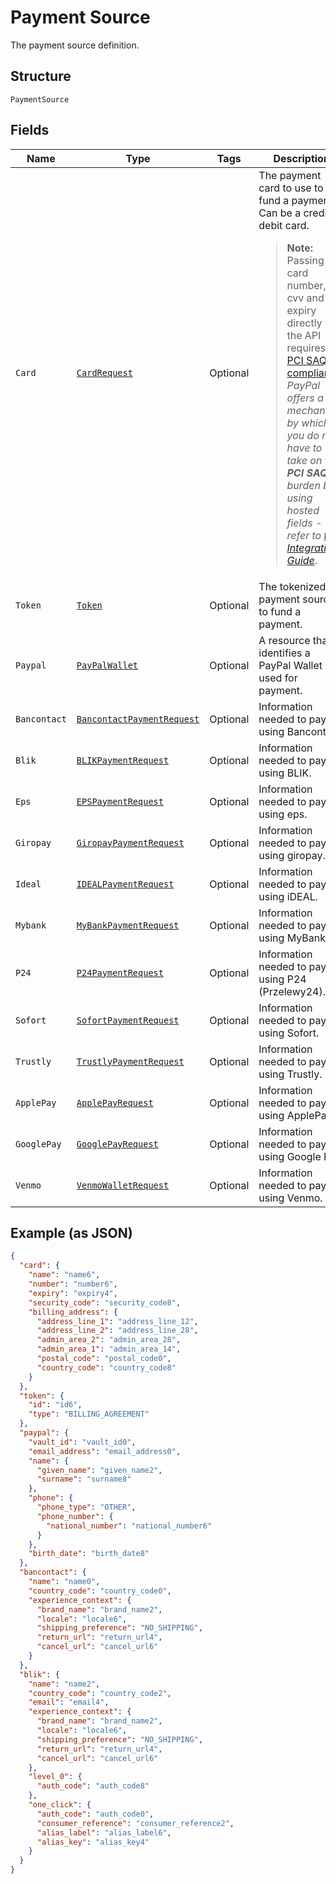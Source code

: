 
# Payment Source

The payment source definition.

## Structure

`PaymentSource`

## Fields

| Name | Type | Tags | Description |
|  --- | --- | --- | --- |
| `Card` | [`CardRequest`](../../doc/models/card-request.md) | Optional | The payment card to use to fund a payment. Can be a credit or debit card.<blockquote><strong>Note:</strong> Passing card number, cvv and expiry directly via the API requires <a href="https://www.pcisecuritystandards.org/pci_security/completing_self_assessment"> PCI SAQ D compliance</a>. <br>*PayPal offers a mechanism by which you do not have to take on the <strong>PCI SAQ D</strong> burden by using hosted fields - refer to <a href="https://developer.paypal.com/docs/checkout/advanced/integrate/">this Integration Guide</a>*.</blockquote> |
| `Token` | [`Token`](../../doc/models/token.md) | Optional | The tokenized payment source to fund a payment. |
| `Paypal` | [`PayPalWallet`](../../doc/models/pay-pal-wallet.md) | Optional | A resource that identifies a PayPal Wallet is used for payment. |
| `Bancontact` | [`BancontactPaymentRequest`](../../doc/models/bancontact-payment-request.md) | Optional | Information needed to pay using Bancontact. |
| `Blik` | [`BLIKPaymentRequest`](../../doc/models/blik-payment-request.md) | Optional | Information needed to pay using BLIK. |
| `Eps` | [`EPSPaymentRequest`](../../doc/models/eps-payment-request.md) | Optional | Information needed to pay using eps. |
| `Giropay` | [`GiropayPaymentRequest`](../../doc/models/giropay-payment-request.md) | Optional | Information needed to pay using giropay. |
| `Ideal` | [`IDEALPaymentRequest`](../../doc/models/ideal-payment-request.md) | Optional | Information needed to pay using iDEAL. |
| `Mybank` | [`MyBankPaymentRequest`](../../doc/models/my-bank-payment-request.md) | Optional | Information needed to pay using MyBank. |
| `P24` | [`P24PaymentRequest`](../../doc/models/p24-payment-request.md) | Optional | Information needed to pay using P24 (Przelewy24). |
| `Sofort` | [`SofortPaymentRequest`](../../doc/models/sofort-payment-request.md) | Optional | Information needed to pay using Sofort. |
| `Trustly` | [`TrustlyPaymentRequest`](../../doc/models/trustly-payment-request.md) | Optional | Information needed to pay using Trustly. |
| `ApplePay` | [`ApplePayRequest`](../../doc/models/apple-pay-request.md) | Optional | Information needed to pay using ApplePay. |
| `GooglePay` | [`GooglePayRequest`](../../doc/models/google-pay-request.md) | Optional | Information needed to pay using Google Pay. |
| `Venmo` | [`VenmoWalletRequest`](../../doc/models/venmo-wallet-request.md) | Optional | Information needed to pay using Venmo. |

## Example (as JSON)

```json
{
  "card": {
    "name": "name6",
    "number": "number6",
    "expiry": "expiry4",
    "security_code": "security_code8",
    "billing_address": {
      "address_line_1": "address_line_12",
      "address_line_2": "address_line_28",
      "admin_area_2": "admin_area_28",
      "admin_area_1": "admin_area_14",
      "postal_code": "postal_code0",
      "country_code": "country_code8"
    }
  },
  "token": {
    "id": "id6",
    "type": "BILLING_AGREEMENT"
  },
  "paypal": {
    "vault_id": "vault_id0",
    "email_address": "email_address0",
    "name": {
      "given_name": "given_name2",
      "surname": "surname8"
    },
    "phone": {
      "phone_type": "OTHER",
      "phone_number": {
        "national_number": "national_number6"
      }
    },
    "birth_date": "birth_date8"
  },
  "bancontact": {
    "name": "name0",
    "country_code": "country_code0",
    "experience_context": {
      "brand_name": "brand_name2",
      "locale": "locale6",
      "shipping_preference": "NO_SHIPPING",
      "return_url": "return_url4",
      "cancel_url": "cancel_url6"
    }
  },
  "blik": {
    "name": "name2",
    "country_code": "country_code2",
    "email": "email4",
    "experience_context": {
      "brand_name": "brand_name2",
      "locale": "locale6",
      "shipping_preference": "NO_SHIPPING",
      "return_url": "return_url4",
      "cancel_url": "cancel_url6"
    },
    "level_0": {
      "auth_code": "auth_code8"
    },
    "one_click": {
      "auth_code": "auth_code0",
      "consumer_reference": "consumer_reference2",
      "alias_label": "alias_label6",
      "alias_key": "alias_key4"
    }
  }
}
```


